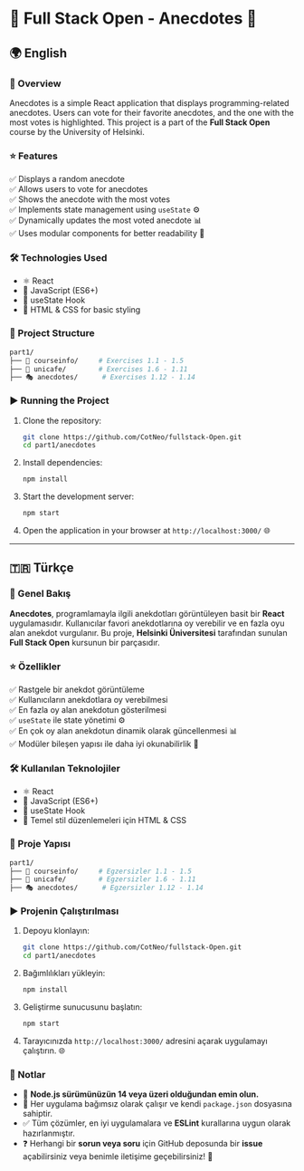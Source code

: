 # 🚀 Full Stack Open - Anecdotes 📖

## 🌍 English

### 📌 Overview
Anecdotes is a simple React application that displays programming-related anecdotes. Users can vote for their favorite anecdotes, and the one with the most votes is highlighted. This project is a part of the **Full Stack Open** course by the University of Helsinki.

### ⭐ Features
✅ Displays a random anecdote  
✅ Allows users to vote for anecdotes  
✅ Shows the anecdote with the most votes  
✅ Implements state management using `useState` ⚙️  
✅ Dynamically updates the most voted anecdote 📊  
✅ Uses modular components for better readability 🎯  

### 🛠 Technologies Used
- ⚛️ React
- 📜 JavaScript (ES6+)
- 🔄 useState Hook
- 🎨 HTML & CSS for basic styling

### 📂 Project Structure
```bash
part1/
├── 📘 courseinfo/     # Exercises 1.1 - 1.5
├── 🍵 unicafe/        # Exercises 1.6 - 1.11
├── 🎭 anecdotes/      # Exercises 1.12 - 1.14
```

### ▶️ Running the Project
1. Clone the repository:
   ```sh
   git clone https://github.com/CotNeo/fullstack-Open.git
   cd part1/anecdotes
   ```
2. Install dependencies:
   ```sh
   npm install
   ```
3. Start the development server:
   ```sh
   npm start
   ```
4. Open the application in your browser at `http://localhost:3000/` 🌐

---

## 🇹🇷 Türkçe

### 📌 Genel Bakış
**Anecdotes**, programlamayla ilgili anekdotları görüntüleyen basit bir **React** uygulamasıdır. Kullanıcılar favori anekdotlarına oy verebilir ve en fazla oyu alan anekdot vurgulanır. Bu proje, **Helsinki Üniversitesi** tarafından sunulan **Full Stack Open** kursunun bir parçasıdır.

### ⭐ Özellikler
✅ Rastgele bir anekdot görüntüleme  
✅ Kullanıcıların anekdotlara oy verebilmesi  
✅ En fazla oy alan anekdotun gösterilmesi  
✅ `useState` ile state yönetimi ⚙️  
✅ En çok oy alan anekdotun dinamik olarak güncellenmesi 📊  
✅ Modüler bileşen yapısı ile daha iyi okunabilirlik 🎯  

### 🛠 Kullanılan Teknolojiler
- ⚛️ React
- 📜 JavaScript (ES6+)
- 🔄 useState Hook
- 🎨 Temel stil düzenlemeleri için HTML & CSS

### 📂 Proje Yapısı
```bash
part1/
├── 📘 courseinfo/     # Egzersizler 1.1 - 1.5
├── 🍵 unicafe/        # Egzersizler 1.6 - 1.11
├── 🎭 anecdotes/      # Egzersizler 1.12 - 1.14
```

### ▶️ Projenin Çalıştırılması
1. Depoyu klonlayın:
   ```sh
   git clone https://github.com/CotNeo/fullstack-Open.git
   cd part1/anecdotes
   ```
2. Bağımlılıkları yükleyin:
   ```sh
   npm install
   ```
3. Geliştirme sunucusunu başlatın:
   ```sh
   npm start
   ```
4. Tarayıcınızda `http://localhost:3000/` adresini açarak uygulamayı çalıştırın. 🌐

### 🔔 Notlar
- 🛑 **Node.js sürümünüzün 14 veya üzeri olduğundan emin olun.**
- 🔗 Her uygulama bağımsız olarak çalışır ve kendi `package.json` dosyasına sahiptir.
- ✅ Tüm çözümler, en iyi uygulamalara ve **ESLint** kurallarına uygun olarak hazırlanmıştır.
- ❓ Herhangi bir **sorun veya soru** için GitHub deposunda bir **issue** açabilirsiniz veya benimle iletişime geçebilirsiniz! 💬

